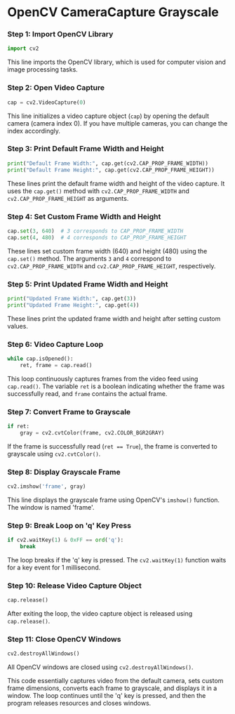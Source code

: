 # OpenCV CameraCapture Grayscale

### Step 1: Import OpenCV Library
```python
import cv2
```
This line imports the OpenCV library, which is used for computer vision and image processing tasks.

### Step 2: Open Video Capture
```python
cap = cv2.VideoCapture(0)
```
This line initializes a video capture object (`cap`) by opening the default camera (camera index 0). If you have multiple cameras, you can change the index accordingly.

### Step 3: Print Default Frame Width and Height
```python
print("Default Frame Width:", cap.get(cv2.CAP_PROP_FRAME_WIDTH))
print("Default Frame Height:", cap.get(cv2.CAP_PROP_FRAME_HEIGHT))
```
These lines print the default frame width and height of the video capture. It uses the `cap.get()` method with `cv2.CAP_PROP_FRAME_WIDTH` and `cv2.CAP_PROP_FRAME_HEIGHT` as arguments.

### Step 4: Set Custom Frame Width and Height
```python
cap.set(3, 640)  # 3 corresponds to CAP_PROP_FRAME_WIDTH
cap.set(4, 480)  # 4 corresponds to CAP_PROP_FRAME_HEIGHT
```
These lines set custom frame width (640) and height (480) using the `cap.set()` method. The arguments `3` and `4` correspond to `cv2.CAP_PROP_FRAME_WIDTH` and `cv2.CAP_PROP_FRAME_HEIGHT`, respectively.

### Step 5: Print Updated Frame Width and Height
```python
print("Updated Frame Width:", cap.get(3))
print("Updated Frame Height:", cap.get(4))
```
These lines print the updated frame width and height after setting custom values.

### Step 6: Video Capture Loop
```python
while cap.isOpened():
    ret, frame = cap.read()
```
This loop continuously captures frames from the video feed using `cap.read()`. The variable `ret` is a boolean indicating whether the frame was successfully read, and `frame` contains the actual frame.

### Step 7: Convert Frame to Grayscale
```python
if ret:
    gray = cv2.cvtColor(frame, cv2.COLOR_BGR2GRAY)
```
If the frame is successfully read (`ret == True`), the frame is converted to grayscale using `cv2.cvtColor()`.

### Step 8: Display Grayscale Frame
```python
cv2.imshow('frame', gray)
```
This line displays the grayscale frame using OpenCV's `imshow()` function. The window is named 'frame'.

### Step 9: Break Loop on 'q' Key Press
```python
if cv2.waitKey(1) & 0xFF == ord('q'):
    break
```
The loop breaks if the 'q' key is pressed. The `cv2.waitKey(1)` function waits for a key event for 1 millisecond.

### Step 10: Release Video Capture Object
```python
cap.release()
```
After exiting the loop, the video capture object is released using `cap.release()`.

### Step 11: Close OpenCV Windows
```python
cv2.destroyAllWindows()
```
All OpenCV windows are closed using `cv2.destroyAllWindows()`.

This code essentially captures video from the default camera, sets custom frame dimensions, converts each frame to grayscale, and displays it in a window. The loop continues until the 'q' key is pressed, and then the program releases resources and closes windows.


